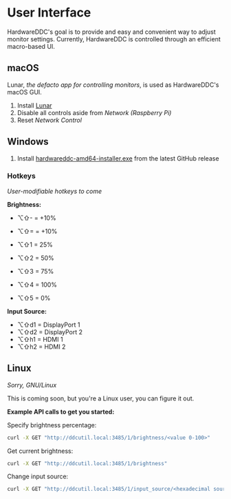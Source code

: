 # User Interface

HardwareDDC's goal is to provide and easy and convenient way to adjust monitor settings. Currently, HardwareDDC is controlled through an efficient macro-based UI.

## macOS

Lunar, _the defacto app for controlling monitors_, is used as HardwareDDC's macOS GUI.

1. Install [Lunar](https://static.lunar.fyi/releases/Lunar.dmg)
2. Disable all controls aside from _Network (Raspberry Pi)_
3. Reset _Network Control_

## Windows

1. Install [hardwareddc-amd64-installer.exe](https://github.com/TeaRex-coder/hardwareddc/releases) from the latest GitHub release

### Hotkeys

_User-modifiable hotkeys to come_

**Brightness:**

- ⌥⇧- = +10%
- ⌥⇧= = +10%

- ⌥⇧1 = 25%
- ⌥⇧2 = 50%
- ⌥⇧3 = 75%
- ⌥⇧4 = 100%
- ⌥⇧5 = 0%

**Input Source:**

- ⌥⇧d1 = DisplayPort 1
- ⌥⇧d2 = DisplayPort 2
- ⌥⇧h1 = HDMI 1
- ⌥⇧h2 = HDMI 2

## Linux

_Sorry, GNU/Linux_

This is coming soon, but you're a Linux user, you can figure it out.

**Example API calls to get you started:**

Specify brightness percentage:

```bash
curl -X GET "http://ddcutil.local:3485/1/brightness/<value 0-100>"
```

Get current brightness:

```bash
curl -X GET "http://ddcutil.local:3485/1/brightness"
```

Change input source:

```bash
curl -X GET "http://ddcutil.local:3485/1/input_source/<hexadecimal source>"
```
